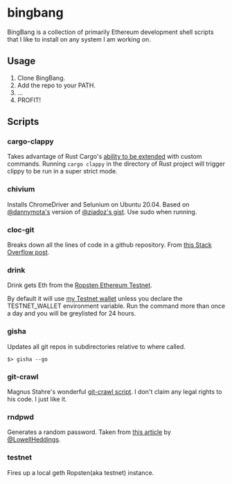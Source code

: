 # bingbang
BingBang is a collection of primarily Ethereum development shell scripts that I like to install on any system I am working on. 

## Usage

1. Clone BingBang.
2. Add the repo to your PATH.
3. ...
4. PROFIT!

## Scripts

### cargo-clappy

Takes advantage of Rust Cargo's [ability to be extended](https://doc.rust-lang.org/book/ch14-05-extending-cargo.html) with custom commands. Running `cargo clappy` in the directory of Rust project will trigger clippy to be run in a super strict mode.

### chivium

Installs ChromeDriver and Selunium on Ubuntu 20.04. Based
on [@dannymota's](https://gist.github.com/dannymota/0878e11b901a46f491f19190f0acb4be) version of [@ziadoz's gist](https://gist.github.com/ziadoz/3e8ab7e944d02fe872c3454d17af31a5). Use sudo when running.

### cloc-git

Breaks down all the lines of code in a github repository. From [this Stack Overflow post](https://stackoverflow.com/a/29012789).

### drink

Drink gets Eth from the [Ropsten Ethereum Testnet](https://ropsten.etherscan.io/). 

By default it will use [my Testnet wallet](https://ropsten.etherscan.io/address/0x16a94747d128c3ebb779ce32a9ecf125f3f89799) unless you declare the TESTNET_WALLET environment variable. Run the command more than once a day and you will be greylisted for 24 hours. 

### gisha

Updates all git repos in subdirectories relative to where called. 

```
$> gisha --go
```

### git-crawl

Magnus Stahre's wonderful [git-crawl script](https://github.com/magnusstahre/git-stuff). I don't claim any legal rights to his code. I just like it.

### rndpwd

Generates a random password. Taken from [this article](https://www.howtogeek.com/howto/30184/10-ways-to-generate-a-random-password-from-the-command-line/) by [@LowellHeddings](https://twitter.com/lowellheddings).

### testnet

Fires up a local geth Ropsten(aka testnet) instance.

